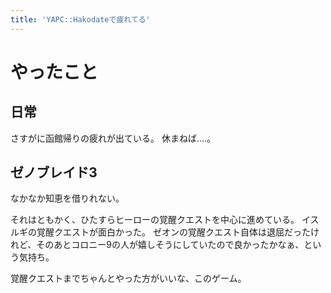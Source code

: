 ```yaml
---
title: 'YAPC::Hakodateで疲れてる'
---
```


# やったこと

## 日常

さすがに函館帰りの疲れが出ている。
休まねば‥‥。

## ゼノブレイド3

なかなか知恵を借りれない。

それはともかく、ひたすらヒーローの覚醒クエストを中心に進めている。
イスルギの覚醒クエストが面白かった。
ゼオンの覚醒クエスト自体は退屈だったけれど、そのあとコロニー9の人が嬉しそうにしていたので良かったかなぁ、という気持ち。

覚醒クエストまでちゃんとやった方がいいな、このゲーム。
